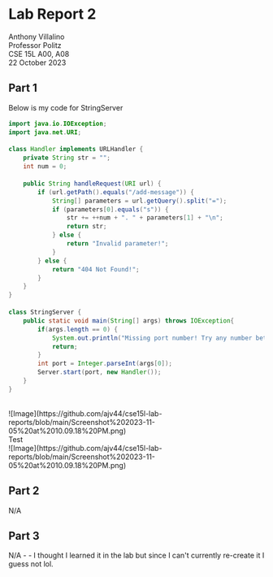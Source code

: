 # Lab Report 2
Anthony Villalino<br>
Professor Politz<br>
CSE 15L A00, A08<br>
22 October 2023

## Part 1
Below is my code for StringServer
```java
import java.io.IOException;
import java.net.URI;

class Handler implements URLHandler {
    private String str = "";
    int num = 0;

    public String handleRequest(URI url) {
        if (url.getPath().equals("/add-message")) {
            String[] parameters = url.getQuery().split("=");
            if (parameters[0].equals("s")) {
                str += ++num + ". " + parameters[1] + "\n";
                return str;
            } else {
                return "Invalid parameter!";
            }
        } else {
            return "404 Not Found!";
        }
    }
}

class StringServer {
    public static void main(String[] args) throws IOException{
        if(args.length == 0) {
            System.out.println("Missing port number! Try any number between 1024 to 49151");
            return;
        }
        int port = Integer.parseInt(args[0]);
        Server.start(port, new Handler());
    }
}
```
<br>
![Image](https://github.com/ajv44/cse15l-lab-reports/blob/main/Screenshot%202023-11-05%20at%2010.09.18%20PM.png) <br>
Test
<br>
![Image](https://github.com/ajv44/cse15l-lab-reports/blob/main/Screenshot%202023-11-05%20at%2010.09.18%20PM.png)

## Part 2
N/A

## Part 3
N/A - - I thought I learned it in the lab but since I can't currently re-create it I guess not lol.
